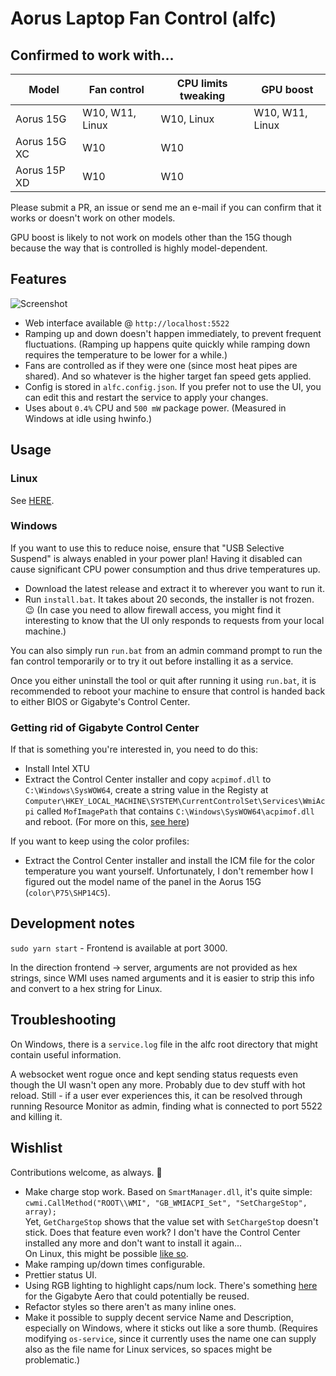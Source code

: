 # Aorus Laptop Fan Control (alfc)

## Confirmed to work with...

| Model        | Fan control      | CPU limits tweaking | GPU boost        |
|--------------|------------------|---------------------|------------------|
| Aorus 15G    | W10, W11, Linux  | W10, Linux          | W10, W11, Linux  |
| Aorus 15G XC | W10              | W10                 |                  |
| Aorus 15P XD | W10              | W10                 |                  |

Please submit a PR, an issue or send me an e-mail if you can confirm that it works or doesn't work on other models.

GPU boost is likely to not work on models other than the 15G though because the way that is controlled is highly model-dependent.

## Features

![Screenshot](/assets/screenshot.png?raw=true)

- Web interface available @ `http://localhost:5522`
- Ramping up and down doesn't happen immediately, to prevent frequent fluctuations.
(Ramping up happens quite quickly while ramping down requires the temperature to 
be lower for a while.)
- Fans are controlled as if they were one (since most heat pipes are shared). And so 
whatever is the higher target fan speed gets applied.
- Config is stored in `alfc.config.json`. If you prefer not to use the UI, you can 
edit this and restart the service to apply your changes.
- Uses about `0.4%` CPU and `500 mW` package power. (Measured in Windows at idle 
using hwinfo.)

## Usage

### Linux

See [HERE](./LINUX.md).

### Windows

If you want to use this to reduce noise, ensure that "USB Selective Suspend" 
is always enabled in your power plan! Having it disabled can cause significant CPU 
power consumption and thus drive temperatures up.

- Download the latest release and extract it to wherever you want to run it.
- Run `install.bat`. It takes about 20 seconds, the installer is not frozen. 😉 
(In case you need to allow firewall access, you might find it interesting to know that 
the UI only responds to requests from your local machine.)

You can also simply run `run.bat` from an admin command prompt to run the fan 
control temporarily or to try it out before installing it as a service.

Once you either uninstall the tool or quit after running it using `run.bat`, it 
is recommended to reboot your machine to ensure that control is handed back to 
either BIOS or Gigabyte's Control Center.

### Getting rid of Gigabyte Control Center

If that is something you're interested in, you need to do this:

- Install Intel XTU
- Extract the Control Center installer and copy `acpimof.dll` to `C:\Windows\SysWOW64`, 
create a string value in the Registy at 
`Computer\HKEY_LOCAL_MACHINE\SYSTEM\CurrentControlSet\Services\WmiAcpi` called `MofImagePath` 
that contains `C:\Windows\SysWOW64\acpimof.dll` and reboot. (For more on this, [see here](https://docs.microsoft.com/en-us/samples/microsoft/windows-driver-samples/wmi-acpi-sample/))

If you want to keep using the color profiles:

- Extract the Control Center installer and install the ICM file for the color temperature you 
want yourself. Unfortunately, I don't remember how I figured out the model name of the panel in the Aorus 15G (`color\P75\SHP14C5`).

## Development notes

`sudo yarn start` - Frontend is available at port 3000.

In the direction frontend -> server, arguments are not provided as hex strings, since 
WMI uses named arguments and it is easier to strip this info and convert to a 
hex string for Linux.

## Troubleshooting

On Windows, there is a `service.log` file in the alfc root directory that might contain useful information.

A websocket went rogue once and kept sending status requests even though the UI wasn't open 
any more. Probably due to dev stuff with hot reload. Still - if a user ever experiences this, 
it can be resolved through running Resource Monitor as admin, finding what is connected 
to port 5522 and killing it.

## Wishlist

Contributions welcome, as always. 🙂

- Make charge stop work. Based on `SmartManager.dll`, it's quite simple:
`cwmi.CallMethod("ROOT\\WMI", "GB_WMIACPI_Set", "SetChargeStop", array);`  
Yet, `GetChargeStop` shows that the value set with `SetChargeStop` doesn't stick. 
Does that feature even work? I don't have the Control Center installed any more and don't 
want to install it again...  
On Linux, this might be possible [like so](https://askubuntu.com/a/1211506).
- Make ramping up/down times configurable.
- Prettier status UI.
- Using RGB lighting to highlight caps/num lock. There's something [here](https://gitlab.com/wtwrp/aeroctl/-/tree/master/Samples/AeroCtl.Rgb.LockKeys) 
for the Gigabyte Aero that could potentially be reused.
- Refactor styles so there aren't as many inline ones.
- Make it possible to supply decent service Name and Description, especially on Windows, where it 
sticks out like a sore thumb. (Requires modifying `os-service`, since it currently uses the name one 
can supply also as the file name for Linux services, so spaces might be problematic.)
